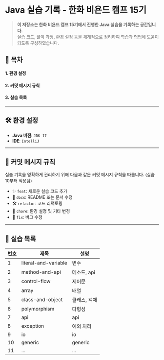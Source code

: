 # **Java 실습 기록 - 한화 비욘드 캠프 15기**

> **이 저장소는 한화 비욘드 캠프 15기에서 진행한 Java 실습을 기록하는 공간입니다.**  
> 실습 코드, 풀이 과정, 환경 설정 등을 체계적으로 정리하여 학습과 협업에 도움이 되도록 구성하였습니다.

## 📌 **목차**
#### 1. 환경 설정
#### 2. 커밋 메시지 규칙
#### 3. 실습 목록

---

## 🛠 **환경 설정**
- **Java 버전**: `JDK 17`
- **IDE**: `IntelliJ`

---

## 📜 **커밋 메시지 규칙**
실습 기록을 명확하게 관리하기 위해 다음과 같은 커밋 메시지 규칙을 따릅니다. (실습 10부터 적용됨)

- ✨ `feat`: 새로운 실습 코드 추가
- 📝 `docs`: README 또는 문서 수정
- 🛠 `refactor`: 코드 리팩토링
- 🚀 `chore`: 환경 설정 및 기타 변경
- 🐞 `fix`: 버그 수정

---

## 📂 **실습 목록**
| 번호 | 제목 | 설명 |
|------|------|------|
| 1 | literal-and-variable | 변수 |
| 2 | method-and-api | 메소드, api |
| 3 | control-flow | 제어문 |
| 4 | array | 배열 |
| 5 | class-and-object | 클래스, 객체 |
| 6 | polymorphism | 다형성 |
| 7 | api | api |
| 8 | exception | 예외 처리 |
| 9 | io | io |
| 10 | generic | generic |
| 11 | ... | ... |
